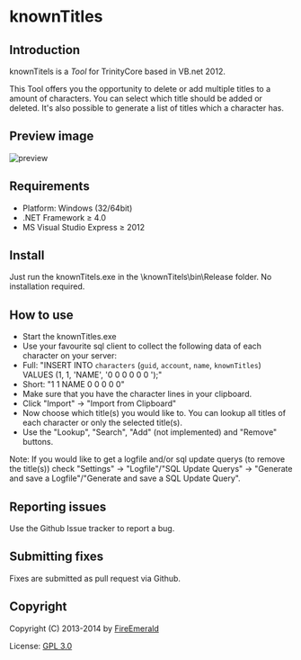 ﻿# knownTitles

## Introduction

knownTitels is a *Tool* for TrinityCore based in VB.net 2012.

This Tool offers you the opportunity to delete or add multiple titles to a amount of characters.
You can select which title should be added or deleted. It's also possible to generate a list of titles which a character has.


## Preview image

![preview](http://fire-emerald.com/custom/github/knownTitles.jpg)


## Requirements

+ Platform: Windows (32/64bit)
+ .NET Framework ≥ 4.0
+ MS Visual Studio Express ≥ 2012


## Install

Just run the knownTitels.exe in the \knownTitels\bin\Release folder.
No installation required.


## How to use

- Start the knownTitles.exe
- Use your favourite sql client to collect the following data of each character on your server:
- Full: "INSERT INTO `characters` (`guid`, `account`, `name`, `knownTitles`) VALUES (1, 1, 'NAME', '0 0 0 0 0 0 ');"
- Short: "1 1 NAME 0 0 0 0 0"
- Make sure that you have the character lines in your clipboard.
- Click "Import" -> "Import from Clipboard"
- Now choose which title(s) you would like to. You can lookup all titles of each character or only the selected title(s).
- Use the "Lookup", "Search", "Add" (not implemented) and "Remove" buttons.

Note: If you would like to get a logfile and/or sql update querys (to remove the title(s)) check "Settings" -> "Logfile"/"SQL Update Querys" -> "Generate and save a Logfile"/"Generate and save a SQL Update Query".


## Reporting issues

Use the Github Issue tracker to report a bug.


## Submitting fixes

Fixes are submitted as pull request via Github.


## Copyright

Copyright (C) 2013-2014 by [FireEmerald](https://github.com/FireEmerald)


License: [GPL 3.0](https://github.com/FireEmerald/knownTitles/blob/master/doc/GPL_3_0.txt)
